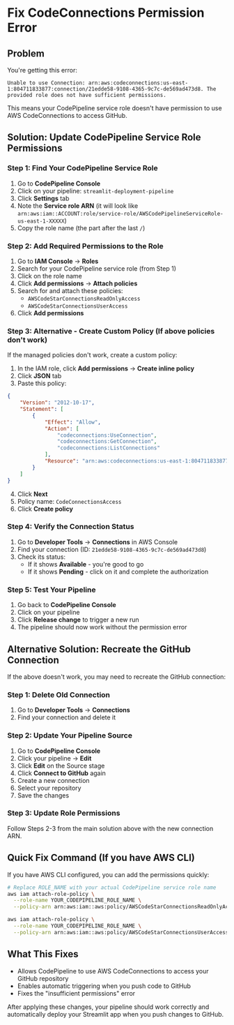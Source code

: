 # Fix CodeConnections Permission Error

## Problem
You're getting this error:
```
Unable to use Connection: arn:aws:codeconnections:us-east-1:804711833877:connection/21edde58-9108-4365-9c7c-de569ad473d8. The provided role does not have sufficient permissions.
```

This means your CodePipeline service role doesn't have permission to use AWS CodeConnections to access GitHub.

## Solution: Update CodePipeline Service Role Permissions

### Step 1: Find Your CodePipeline Service Role
1. Go to **CodePipeline Console**
2. Click on your pipeline: `streamlit-deployment-pipeline`
3. Click **Settings** tab
4. Note the **Service role ARN** (it will look like `arn:aws:iam::ACCOUNT:role/service-role/AWSCodePipelineServiceRole-us-east-1-XXXXX`)
5. Copy the role name (the part after the last `/`)

### Step 2: Add Required Permissions to the Role
1. Go to **IAM Console** → **Roles**
2. Search for your CodePipeline service role (from Step 1)
3. Click on the role name
4. Click **Add permissions** → **Attach policies**
5. Search for and attach these policies:
   - `AWSCodeStarConnectionsReadOnlyAccess`
   - `AWSCodeStarConnectionsUserAccess`
6. Click **Add permissions**

### Step 3: Alternative - Create Custom Policy (If above policies don't work)
If the managed policies don't work, create a custom policy:

1. In the IAM role, click **Add permissions** → **Create inline policy**
2. Click **JSON** tab
3. Paste this policy:

```json
{
    "Version": "2012-10-17",
    "Statement": [
        {
            "Effect": "Allow",
            "Action": [
                "codeconnections:UseConnection",
                "codeconnections:GetConnection",
                "codeconnections:ListConnections"
            ],
            "Resource": "arn:aws:codeconnections:us-east-1:804711833877:connection/21edde58-9108-4365-9c7c-de569ad473d8"
        }
    ]
}
```

4. Click **Next**
5. Policy name: `CodeConnectionsAccess`
6. Click **Create policy**

### Step 4: Verify the Connection Status
1. Go to **Developer Tools** → **Connections** in AWS Console
2. Find your connection (ID: `21edde58-9108-4365-9c7c-de569ad473d8`)
3. Check its status:
   - If it shows **Available** - you're good to go
   - If it shows **Pending** - click on it and complete the authorization

### Step 5: Test Your Pipeline
1. Go back to **CodePipeline Console**
2. Click on your pipeline
3. Click **Release change** to trigger a new run
4. The pipeline should now work without the permission error

## Alternative Solution: Recreate the GitHub Connection

If the above doesn't work, you may need to recreate the GitHub connection:

### Step 1: Delete Old Connection
1. Go to **Developer Tools** → **Connections**
2. Find your connection and delete it

### Step 2: Update Your Pipeline Source
1. Go to **CodePipeline Console**
2. Click your pipeline → **Edit**
3. Click **Edit** on the Source stage
4. Click **Connect to GitHub** again
5. Create a new connection
6. Select your repository
7. Save the changes

### Step 3: Update Role Permissions
Follow Steps 2-3 from the main solution above with the new connection ARN.

## Quick Fix Command (If you have AWS CLI)

If you have AWS CLI configured, you can add the permissions quickly:

```bash
# Replace ROLE_NAME with your actual CodePipeline service role name
aws iam attach-role-policy \
  --role-name YOUR_CODEPIPELINE_ROLE_NAME \
  --policy-arn arn:aws:iam::aws:policy/AWSCodeStarConnectionsReadOnlyAccess

aws iam attach-role-policy \
  --role-name YOUR_CODEPIPELINE_ROLE_NAME \
  --policy-arn arn:aws:iam::aws:policy/AWSCodeStarConnectionsUserAccess
```

## What This Fixes

- Allows CodePipeline to use AWS CodeConnections to access your GitHub repository
- Enables automatic triggering when you push code to GitHub
- Fixes the "insufficient permissions" error

After applying these changes, your pipeline should work correctly and automatically deploy your Streamlit app when you push changes to GitHub.
